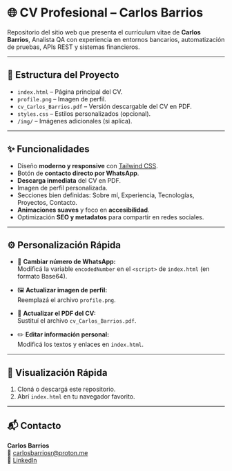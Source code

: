 # 🌐 CV Profesional – Carlos Barrios

Repositorio del sitio web que presenta el currículum vitae de **Carlos Barrios**, Analista QA con experiencia en entornos bancarios, automatización de pruebas, APIs REST y sistemas financieros.

---

## 📁 Estructura del Proyecto

- `index.html` – Página principal del CV.  
- `profile.png` – Imagen de perfil.  
- `cv_Carlos_Barrios.pdf` – Versión descargable del CV en PDF.  
- `styles.css` – Estilos personalizados (opcional).  
- `/img/` – Imágenes adicionales (si aplica).  

---

## ✨ Funcionalidades

- Diseño **moderno y responsive** con [Tailwind CSS](https://tailwindcss.com/).  
- Botón de **contacto directo por WhatsApp**.  
- **Descarga inmediata** del CV en PDF.  
- Imagen de perfil personalizada.  
- Secciones bien definidas: Sobre mí, Experiencia, Tecnologías, Proyectos, Contacto.  
- **Animaciones suaves** y foco en **accesibilidad**.  
- Optimización **SEO y metadatos** para compartir en redes sociales.  

---

## ⚙️ Personalización Rápida

- 📱 **Cambiar número de WhatsApp:**  
  Modificá la variable `encodedNumber` en el `<script>` de `index.html` (en formato Base64).

- 🖼️ **Actualizar imagen de perfil:**  
  Reemplazá el archivo `profile.png`.

- 📄 **Actualizar el PDF del CV:**  
  Sustituí el archivo `cv_Carlos_Barrios.pdf`.

- ✏️ **Editar información personal:**  
  Modificá los textos y enlaces en `index.html`.

---

## 🚀 Visualización Rápida

1. Cloná o descargá este repositorio.
2. Abrí `index.html` en tu navegador favorito.

---

## 📬 Contacto

**Carlos Barrios**  
📧 [carlosbarriosr@proton.me](mailto:carlosbarriosr@proton.me)  
🔗 [LinkedIn](https://www.linkedin.com/in/rodascaar/)

